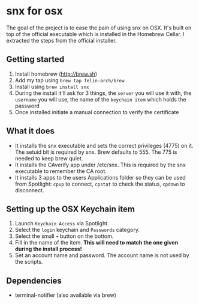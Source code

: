 # snx for osx
The goal of the project is to ease the pain of using snx on OSX. It's built on top of the official executable which is installed in the Homebrew Cellar. I extracted the steps from the official installer.

## Getting started
1. Install homebrew (http://brew.sh)
2. Add my tap using `brew tap felin-arch/brew`
3. Install using `brew install snx`
4. During the install it'll ask for 3 things, the `server` you will use it with, the `username` you will use, the name of the `keychain item` which holds the password
5. Once installed initiate a manual connection to verify the certificate

## What it does
* It installs the snx executable and sets the correct privileges (4775) on it. The setuid bit is required by snx. Brew defaults to 555. The 775 is needed to keep brew quiet.
* It installs the CAverify app under /etc/snx. This is required by the snx executable to remember the CA root.
* It installs 3 apps to the users Applications folder so they can be used from Spotlight: `cpup` to connect, `cpstat` to check the status, `cpdown` to disconnect.

## Setting up the OSX Keychain item
1. Launch `Keychain Access` via Spotlight.
2. Select the `login` keychain and `Passwords` category.
3. Select the small `+` button on the bottom.
4. Fill in the name of the item. **This will need to match the one given during the install process!**
5. Set an account name and password. The account name is not used by the scripts.

## Dependencies
- terminal-notifier (also available via brew)
